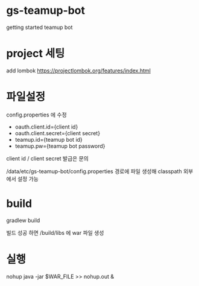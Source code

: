 # gs-teamup-bot
getting started teamup bot

# project 세팅
add lombok https://projectlombok.org/features/index.html

# 파일설정

config.properties 에 수정

* oauth.client.id={client id}
* oauth.client.secret={client secret}
* teamup.id={teamup bot id}
* teamup.pw={teamup bot password}

client id / client secret 발급은 문의

/data/etc/gs-teamup-bot/config.properties 경로에 파일 생성해 classpath 외부에서 설정 가능

# build
gradlew build

빌드 성공 하면 /build/libs 에 war 파일 생성

# 실행
nohup java -jar $WAR_FILE >> nohup.out &
